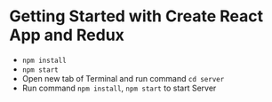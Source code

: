 # Getting Started with Create React App and Redux

- `npm install`
- `npm start`
- Open new tab of Terminal and run command `cd server`
- Run command `npm install`, `npm start` to start Server
